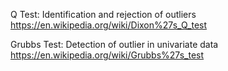 
Q Test: Identification and rejection of outliers
https://en.wikipedia.org/wiki/Dixon%27s_Q_test

Grubbs Test: Detection of outlier in univariate data
https://en.wikipedia.org/wiki/Grubbs%27s_test

